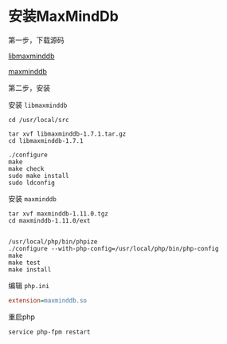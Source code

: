# 安装MaxMindDb

第一步，下载源码

[libmaxminddb](https://github.com/maxmind/libmaxminddb/releases)

[maxminddb](https://pecl.php.net/package/maxminddb)

第二步，安装

安装 `libmaxminddb`
```shell
cd /usr/local/src

tar xvf libmaxminddb-1.7.1.tar.gz
cd libmaxminddb-1.7.1

./configure
make
make check
sudo make install
sudo ldconfig
```

安装 `maxminddb`

```shell
tar xvf maxminddb-1.11.0.tgz
cd maxminddb-1.11.0/ext


/usr/local/php/bin/phpize
./configure --with-php-config=/usr/local/php/bin/php-config
make
make test
make install
```

编辑 `php.ini`


```ini
extension=maxminddb.so
```

重启php
```shell
service php-fpm restart
```